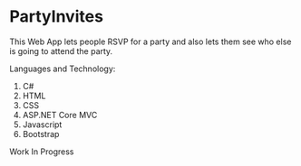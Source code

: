 # PartyInvites
This Web App lets people RSVP for a party and also lets them see who else is going to attend the party.

Languages and Technology:
1. C#
2. HTML
3. CSS
4. ASP.NET Core MVC
5. Javascript
6. Bootstrap

Work In Progress
